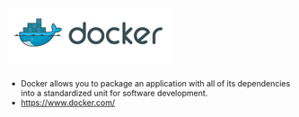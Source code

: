 ![Docker](../assets/logo_docker.png)
=======
* Docker allows you to package an application with all of its dependencies into a standardized unit for software development.
* https://www.docker.com/
